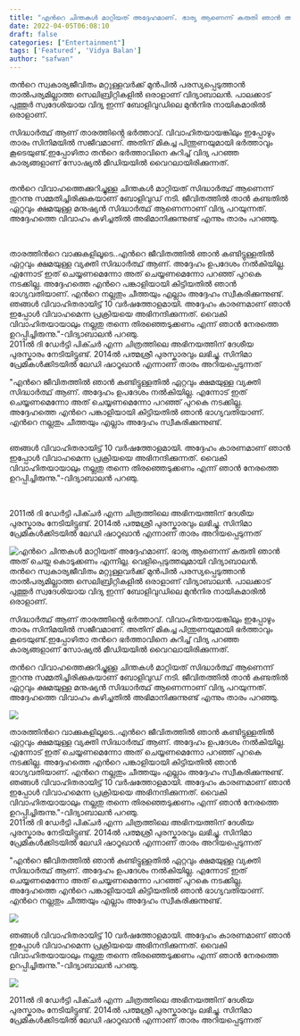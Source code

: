 ```yaml
---
title: "എൻറെ ചിന്തകൾ മാറ്റിയത് അദ്ദേഹമാണ്. ഭാര്യ ആണെന്ന് കരുതി ഞാൻ അത് ചെയ്തു കൊടുക്കണം എന്നില്ല. വെളിപ്പെടുത്തലുമായി വിദ്യാബാലൻ."
date: 2022-04-05T06:08:10
draft: false
categories: ["Entertainment"]
tags: ['Featured', 'Vidya Balan']
author: "safwan"
---
```


<!-- wp:paragraph -->
<p>തൻറെ സ്വകാര്യജീവിതം മറ്റുള്ളവർക്ക് മുൻപിൽ പരസ്യപ്പെടുത്താൻ താൽപര്യമില്ലാത്ത സെലിബ്രിറ്റികളിൽ ഒരാളാണ് വിദ്യാബാലൻ. പാലക്കാട് പുത്തൂർ സ്വദേശിയായ വിദ്യ ഇന്ന് ബോളിവുഡിലെ മുൻനിര നായികമാരിൽ ഒരാളാണ്.</p>
<!-- /wp:paragraph -->

<!-- wp:paragraph -->
<p>സിദ്ധാർത്ഥ് ആണ് താരത്തിൻ്റെ ഭർത്താവ്. വിവാഹിതയായങ്കിലും ഇപ്പോഴും താരം സിനിമയിൽ സജീവമാണ്. അതിന് മികച്ച പിന്തുണയുമായി ഭർത്താവും കൂടെയുണ്ട്.ഇപ്പോഴിതാ തൻറെ ഭർത്താവിനെ കുറിച്ച് വിദ്യ പറഞ്ഞ കാര്യങ്ങളാണ് സോഷ്യൽ മീഡിയയിൽ വൈറലായിരിക്കുന്നത്. </p>
<!-- /wp:paragraph -->

<!-- wp:image {"id":328365,"sizeSlug":"large"} -->
<figure class="wp-block-image size-large"><img src="https://cdn.boolokam.com/articles/2022/04/images-22-1.jpeg" alt="" class="wp-image-328365"/></figure>
<!-- /wp:image -->

<!-- wp:paragraph -->
<p>തൻറെ വിവാഹത്തെക്കുറിച്ചുള്ള ചിന്തകൾ മാറ്റിയത് സിദ്ധാർത്ഥ് ആണെന്ന് തുറന്നു സമ്മതിച്ചിരിക്കുകയാണ് ബോളിവുഡ് നടി. ജീവിതത്തിൽ താൻ കണ്ടതിൽ ഏറ്റവും ക്ഷമയുള്ള മനുഷ്യൻ സിദ്ധാർത്ഥ് ആണെന്നാണ് വിദ്യ പറയുന്നത്. അദ്ദേഹത്തെ വിവാഹം കഴിച്ചതിൽ അഭിമാനിക്കുന്നുണ്ട് എന്നും താരം പറഞ്ഞു.</p>
<!-- /wp:paragraph -->

<!-- wp:image {"id":328366,"sizeSlug":"large"} -->
<figure class="wp-block-image size-large"><img src="https://cdn.boolokam.com/articles/2022/04/images-21-1.jpeg" alt="" class="wp-image-328366"/></figure>
<!-- /wp:image -->

<!-- wp:paragraph -->
<p><br />താരത്തിൻറെ വാക്കുകളിലൂടെ..എൻറെ ജീവിതത്തിൽ ഞാൻ കണ്ടിട്ടുള്ളതിൽ ഏറ്റവും ക്ഷമയുള്ള വ്യക്തി സിദ്ധാർത്ഥ് ആണ്. അദ്ദേഹം ഉപദേശം നൽകിയില്ല. എന്നോട് ഇത് ചെയ്യണമെന്നോ അത് ചെയ്യണമെന്നോ പറഞ്ഞ് പുറകെ നടക്കില്ല. അദ്ദേഹത്തെ എൻറെ പങ്കാളിയായി കിട്ടിയതിൽ ഞാൻ ഭാഗ്യവതിയാണ്. എൻറെ നല്ലതും ചീത്തയും എല്ലാം അദ്ദേഹം സ്വീകരിക്കുന്നുണ്ട്. ഞങ്ങൾ വിവാഹിതരായിട്ട് 10 വർഷത്തോളമായി. അദ്ദേഹം കാരണമാണ് ഞാൻ ഇപ്പോൾ വിവാഹമെന്ന പ്രക്രിയയെ അഭിനന്ദിക്കുന്നത്. വൈകി വിവാഹിതയായാലും  നല്ലതു തന്നെ തിരഞ്ഞെടുക്കണം എന്ന് ഞാൻ നേരത്തെ ഉറപ്പിച്ചിരുന്നു."-വിദ്യാബാലൻ പറഞു.<br />2011ൽ ദി ഡേർട്ടി പിക്ചർ എന്ന ചിത്രത്തിലെ അഭിനയത്തിന് ദേശീയ പുരസ്കാരം നേടിയിട്ടുണ്ട്. 2014ൽ പത്മശ്രീ പുരസ്കാരവും ലഭിച്ചു. സിനിമാ പ്രേമികൾക്കിടയിൽ ലേഡി ഷാറൂഖാൻ എന്നാണ് താരം അറിയപ്പെടുന്നത്</p>
<!-- /wp:paragraph -->

<!-- wp:paragraph -->
<p>"എൻറെ ജീവിതത്തിൽ ഞാൻ കണ്ടിട്ടുള്ളതിൽ ഏറ്റവും ക്ഷമയുള്ള വ്യക്തി സിദ്ധാർത്ഥ് ആണ്. അദ്ദേഹം ഉപദേശം നൽകിയില്ല. എന്നോട് ഇത് ചെയ്യണമെന്നോ അത് ചെയ്യണമെന്നോ പറഞ്ഞ് പുറകെ നടക്കില്ല. അദ്ദേഹത്തെ എൻറെ പങ്കാളിയായി കിട്ടിയതിൽ ഞാൻ ഭാഗ്യവതിയാണ്. എൻറെ നല്ലതും ചീത്തയും എല്ലാം അദ്ദേഹം സ്വീകരിക്കുന്നുണ്ട്. </p>
<!-- /wp:paragraph -->

<!-- wp:image {"id":328367,"sizeSlug":"large"} -->
<figure class="wp-block-image size-large"><img src="https://cdn.boolokam.com/articles/2022/04/images-24-1.jpeg" alt="" class="wp-image-328367"/></figure>
<!-- /wp:image -->

<!-- wp:paragraph -->
<p>ഞങ്ങൾ വിവാഹിതരായിട്ട് 10 വർഷത്തോളമായി. അദ്ദേഹം കാരണമാണ് ഞാൻ ഇപ്പോൾ വിവാഹമെന്ന പ്രക്രിയയെ അഭിനന്ദിക്കുന്നത്. വൈകി വിവാഹിതയായാലും  നല്ലതു തന്നെ തിരഞ്ഞെടുക്കണം എന്ന് ഞാൻ നേരത്തെ ഉറപ്പിച്ചിരുന്നു."-വിദ്യാബാലൻ പറഞു.</p>
<!-- /wp:paragraph -->

<!-- wp:image {"id":328368,"sizeSlug":"large"} -->
<figure class="wp-block-image size-large"><img src="https://cdn.boolokam.com/articles/2022/04/images-23-1.jpeg" alt="" class="wp-image-328368"/></figure>
<!-- /wp:image -->

<!-- wp:paragraph -->
<p><br />2011ൽ ദി ഡേർട്ടി പിക്ചർ എന്ന ചിത്രത്തിലെ അഭിനയത്തിന് ദേശീയ പുരസ്കാരം നേടിയിട്ടുണ്ട്. 2014ൽ പത്മശ്രീ പുരസ്കാരവും ലഭിച്ചു. സിനിമാ പ്രേമികൾക്കിടയിൽ ലേഡി ഷാറൂഖാൻ എന്നാണ് താരം അറിയപ്പെടുന്നത്</p>
<!-- /wp:paragraph -->


![എൻറെ ചിന്തകൾ മാറ്റിയത് അദ്ദേഹമാണ്. ഭാര്യ ആണെന്ന് കരുതി ഞാൻ അത് ചെയ്തു കൊടുക്കണം എന്നില്ല. വെളിപ്പെടുത്തലുമായി വിദ്യാബാലൻ.](https://cdn.boolokam.com/articles/2022/04/images-22-1.jpeg)തൻറെ സ്വകാര്യജീവിതം മറ്റുള്ളവർക്ക് മുൻപിൽ പരസ്യപ്പെടുത്താൻ താൽപര്യമില്ലാത്ത സെലിബ്രിറ്റികളിൽ ഒരാളാണ് വിദ്യാബാലൻ. പാലക്കാട് പുത്തൂർ സ്വദേശിയായ വിദ്യ ഇന്ന് ബോളിവുഡിലെ മുൻനിര നായികമാരിൽ ഒരാളാണ്.

സിദ്ധാർത്ഥ് ആണ് താരത്തിൻ്റെ ഭർത്താവ്. വിവാഹിതയായങ്കിലും ഇപ്പോഴും താരം സിനിമയിൽ സജീവമാണ്. അതിന് മികച്ച പിന്തുണയുമായി ഭർത്താവും കൂടെയുണ്ട്.ഇപ്പോഴിതാ തൻറെ ഭർത്താവിനെ കുറിച്ച് വിദ്യ പറഞ്ഞ കാര്യങ്ങളാണ് സോഷ്യൽ മീഡിയയിൽ വൈറലായിരിക്കുന്നത്. 

തൻറെ വിവാഹത്തെക്കുറിച്ചുള്ള ചിന്തകൾ മാറ്റിയത് സിദ്ധാർത്ഥ് ആണെന്ന് തുറന്നു സമ്മതിച്ചിരിക്കുകയാണ് ബോളിവുഡ് നടി. ജീവിതത്തിൽ താൻ കണ്ടതിൽ ഏറ്റവും ക്ഷമയുള്ള മനുഷ്യൻ സിദ്ധാർത്ഥ് ആണെന്നാണ് വിദ്യ പറയുന്നത്. അദ്ദേഹത്തെ വിവാഹം കഴിച്ചതിൽ അഭിമാനിക്കുന്നുണ്ട് എന്നും താരം പറഞ്ഞു.

![](https://cdn.boolokam.com/articles/2022/04/images-21-1.jpeg)

  
താരത്തിൻറെ വാക്കുകളിലൂടെ..എൻറെ ജീവിതത്തിൽ ഞാൻ കണ്ടിട്ടുള്ളതിൽ ഏറ്റവും ക്ഷമയുള്ള വ്യക്തി സിദ്ധാർത്ഥ് ആണ്. അദ്ദേഹം ഉപദേശം നൽകിയില്ല. എന്നോട് ഇത് ചെയ്യണമെന്നോ അത് ചെയ്യണമെന്നോ പറഞ്ഞ് പുറകെ നടക്കില്ല. അദ്ദേഹത്തെ എൻറെ പങ്കാളിയായി കിട്ടിയതിൽ ഞാൻ ഭാഗ്യവതിയാണ്. എൻറെ നല്ലതും ചീത്തയും എല്ലാം അദ്ദേഹം സ്വീകരിക്കുന്നുണ്ട്. ഞങ്ങൾ വിവാഹിതരായിട്ട് 10 വർഷത്തോളമായി. അദ്ദേഹം കാരണമാണ് ഞാൻ ഇപ്പോൾ വിവാഹമെന്ന പ്രക്രിയയെ അഭിനന്ദിക്കുന്നത്. വൈകി വിവാഹിതയായാലും നല്ലതു തന്നെ തിരഞ്ഞെടുക്കണം എന്ന് ഞാൻ നേരത്തെ ഉറപ്പിച്ചിരുന്നു."-വിദ്യാബാലൻ പറഞു.  
2011ൽ ദി ഡേർട്ടി പിക്ചർ എന്ന ചിത്രത്തിലെ അഭിനയത്തിന് ദേശീയ പുരസ്കാരം നേടിയിട്ടുണ്ട്. 2014ൽ പത്മശ്രീ പുരസ്കാരവും ലഭിച്ചു. സിനിമാ പ്രേമികൾക്കിടയിൽ ലേഡി ഷാറൂഖാൻ എന്നാണ് താരം അറിയപ്പെടുന്നത്

"എൻറെ ജീവിതത്തിൽ ഞാൻ കണ്ടിട്ടുള്ളതിൽ ഏറ്റവും ക്ഷമയുള്ള വ്യക്തി സിദ്ധാർത്ഥ് ആണ്. അദ്ദേഹം ഉപദേശം നൽകിയില്ല. എന്നോട് ഇത് ചെയ്യണമെന്നോ അത് ചെയ്യണമെന്നോ പറഞ്ഞ് പുറകെ നടക്കില്ല. അദ്ദേഹത്തെ എൻറെ പങ്കാളിയായി കിട്ടിയതിൽ ഞാൻ ഭാഗ്യവതിയാണ്. എൻറെ നല്ലതും ചീത്തയും എല്ലാം അദ്ദേഹം സ്വീകരിക്കുന്നുണ്ട്. 

![](https://cdn.boolokam.com/articles/2022/04/images-24-1.jpeg)

ഞങ്ങൾ വിവാഹിതരായിട്ട് 10 വർഷത്തോളമായി. അദ്ദേഹം കാരണമാണ് ഞാൻ ഇപ്പോൾ വിവാഹമെന്ന പ്രക്രിയയെ അഭിനന്ദിക്കുന്നത്. വൈകി വിവാഹിതയായാലും നല്ലതു തന്നെ തിരഞ്ഞെടുക്കണം എന്ന് ഞാൻ നേരത്തെ ഉറപ്പിച്ചിരുന്നു."-വിദ്യാബാലൻ പറഞു.

![](https://cdn.boolokam.com/articles/2022/04/images-23-1.jpeg)

  
2011ൽ ദി ഡേർട്ടി പിക്ചർ എന്ന ചിത്രത്തിലെ അഭിനയത്തിന് ദേശീയ പുരസ്കാരം നേടിയിട്ടുണ്ട്. 2014ൽ പത്മശ്രീ പുരസ്കാരവും ലഭിച്ചു. സിനിമാ പ്രേമികൾക്കിടയിൽ ലേഡി ഷാറൂഖാൻ എന്നാണ് താരം അറിയപ്പെടുന്നത്
